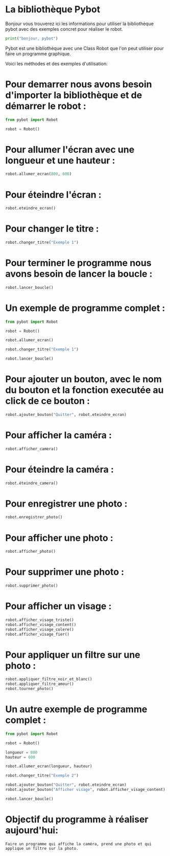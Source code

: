 # La bibliothèque Pybot

Bonjour vous trouverez ici les informations pour utiliser la bibliothèque pybot avec des exemples concret pour réaliser le robot.

```python
print("bonjour, pybot")
```

Pybot est une bibliothèque avec une Class Robot que l'on peut utiliser pour faire un programme graphique.

Voici les méthodes et des exemples d'utilisation:

# Pour demarrer nous avons besoin d'importer la bibliothèque et de démarrer le robot :

```python
from pybot import Robot

robot = Robot()
```

# Pour allumer l'écran avec une longueur et une hauteur :

```python
robot.allumer_ecran(800, 600)
```


# Pour éteindre l'écran :

```python
robot.eteindre_ecran()
```

# Pour changer le titre :

```python
robot.changer_titre("Exemple 1")
```

# Pour terminer le programme nous avons besoin de lancer la boucle :

```python
robot.lancer_boucle()
```

# Un exemple de programme complet :

```python
from pybot import Robot

robot = Robot()

robot.allumer_ecran()

robot.changer_titre("Exemple 1")

robot.lancer_boucle()
```

# Pour ajouter un bouton, avec le nom du bouton et la fonction executée au click de ce bouton :

```python
robot.ajouter_bouton("Quitter", robot.eteindre_ecran)
```

# Pour afficher la caméra :

```python
robot.afficher_camera()
```

# Pour éteindre la caméra :

```python
robot.éteindre_camera()
```

# Pour enregistrer une photo :

```python
robot.enregistrer_photo()
```

# Pour afficher une photo :

```python
robot.afficher_photo()
```

# Pour supprimer une photo :

```python
robot.supprimer_photo()
```

# Pour afficher un visage :

```python
robot.afficher_visage_triste()
robot.afficher_visage_content()
robot.afficher_visage_colere()
robot.afficher_visage_fier()
```

# Pour appliquer un filtre sur une photo :

```python
robot.appliquer_filtre_noir_et_blanc()
robot.appliquer_filtre_amour()
robot.tourner_photo()
```


# Un autre exemple de programme complet :

```python
from pybot import Robot

robot = Robot()

longueur = 800
hauteur = 600

robot.allumer_ecran(longueur, hauteur)

robot.changer_titre("Exemple 2")

robot.ajouter_bouton("Quitter", robot.eteindre_ecran)
robot.ajouter_bouton("Afficher visage", robot.afficher_visage_content)

robot.lancer_boucle()
```

# Objectif du programme à réaliser aujourd'hui:

```
Faire un programme qui affiche la caméra, prend une photo et qui applique un filtre sur la photo.
```